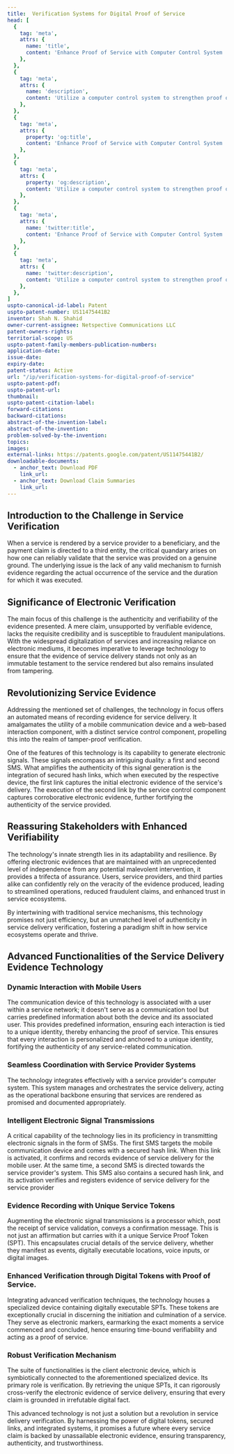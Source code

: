 ```yaml
---
title:  Verification Systems for Digital Proof of Service
head: [
  {
    tag: 'meta',
    attrs: {
      name: 'title',
      content: 'Enhance Proof of Service with Computer Control System | IntellectualFrontiers',
    },
  },
  {
    tag: 'meta',
    attrs: {
      name: 'description',
      content: 'Utilize a computer control system to strengthen proof of service and ensure reliable evidence of delivery. Improve your service verification process.',
    },
  },
  {
    tag: 'meta',
    attrs: {
      property: 'og:title',
      content: 'Enhance Proof of Service with Computer Control System | IntellectualFrontiers',
    },
  },
  {
    tag: 'meta',
    attrs: {
      property: 'og:description',
      content: 'Utilize a computer control system to strengthen proof of service and ensure reliable evidence of delivery. Improve your service verification process.',
    },
  },
  {
    tag: 'meta',
    attrs: {
      name: 'twitter:title',
      content: 'Enhance Proof of Service with Computer Control System |IntellectualFrontiers',
    },
  },
  {
    tag: 'meta',
    attrs: {
      name: 'twitter:description',
      content: 'Utilize a computer control system to strengthen proof of service and ensure reliable evidence of delivery. Improve your service verification process.',
    },
  },
]
uspto-canonical-id-label: Patent
uspto-patent-number: US11475441B2
inventor: Shah N. Shahid
owner-current-assignee: Netspective Communications LLC
patent-owners-rights: 
territorial-scope: US
uspto-patent-family-members-publication-numbers:
application-date: 
issue-date: 
expiry-date: 
patent-status: Active
url: "/ip/verification-systems-for-digital-proof-of-service"
uspto-patent-pdf:
uspto-patent-url:
thumbnail: 
uspto-patent-citation-label: 
forward-citations: 
backward-citations:
abstract-of-the-invention-label: 
abstract-of-the-invention: 
problem-solved-by-the-invention:
topics: 
images:
external-links: https://patents.google.com/patent/US11475441B2/
downloadable-documents: 
  - anchor_text: Download PDF
    link_url: 
  - anchor_text: Download Claim Summaries
    link_url: 
---
```


## Introduction to the Challenge in Service Verification

When a service is rendered by a service provider to a beneficiary, and the payment claim is directed to a third entity, the critical quandary arises on how one can reliably validate that the service was provided on a genuine ground. The underlying issue is the lack of any valid mechanism to furnish evidence regarding the actual occurrence of the service and the duration for which it was executed.

## Significance of Electronic Verification

The main focus of this challenge is the authenticity and verifiability of the evidence presented. A mere claim, unsupported by verifiable evidence, lacks the requisite credibility and is susceptible to fraudulent manipulations. With the widespread digitalization of services and increasing reliance on electronic mediums, it becomes imperative to leverage technology to ensure that the evidence of service delivery stands not only as an immutable testament to the service rendered but also remains insulated from tampering.

## Revolutionizing Service Evidence

Addressing the mentioned set of challenges, the technology in focus offers an automated means of recording evidence for service delivery. It amalgamates the utility of a mobile communication device and a web-based interaction component, with a distinct service control component, propelling this into the realm of tamper-proof verification.

One of the features of this technology is its capability to generate electronic signals. These signals encompass an intriguing duality: a first and second SMS. What amplifies the authenticity of this signal generation is the integration of secured hash links, which when executed by the respective device, the first link captures the initial electronic evidence of the service's delivery. The execution of the second link by the service control component captures corroborative electronic evidence, further fortifying the authenticity of the service provided.

## Reassuring Stakeholders with Enhanced Verifiability

The technology's innate strength lies in its adaptability and resilience. By offering electronic evidences that are maintained with an unprecedented level of independence from any potential malevolent intervention, it provides a trifecta of assurance. Users, service providers, and third parties alike can confidently rely on the veracity of the evidence produced, leading to streamlined operations, reduced fraudulent claims, and enhanced trust in service ecosystems.

By intertwining with traditional service mechanisms, this technology promises not just efficiency, but an unmatched level of authenticity in service delivery verification, fostering a paradigm shift in how service ecosystems operate and thrive.

## Advanced Functionalities of the Service Delivery Evidence Technology

### Dynamic Interaction with Mobile Users

The communication device of this technology is associated with a user within a service network; it doesn't serve as a communication tool but carries predefined information about both the device and its associated user. This provides predefined information, ensuring each interaction is tied to a unique identity, thereby enhancing the proof of service. This ensures that every interaction is personalized and anchored to a unique identity, fortifying the authenticity of any service-related communication.

### Seamless Coordination with Service Provider Systems

The technology integrates effectively with a service provider's computer system. This system manages and orchestrates the service delivery, acting as the operational backbone ensuring that services are rendered as promised and documented appropriately.

### Intelligent Electronic Signal Transmissions

A critical capability of the technology lies in its proficiency in transmitting electronic signals in the form of SMSs. The first SMS targets the mobile communication device and comes with a secured hash link. When this link is activated, it confirms and records evidence of service delivery for the mobile user. At the same time, a second SMS is directed towards the service provider's system. This SMS also contains a secured hash link, and its activation verifies and registers evidence of service delivery for the service provider

### Evidence Recording with Unique Service Tokens

Augmenting the electronic signal transmissions is a processor which, post the receipt of service validation, conveys a confirmation message. This is not just an affirmation but carries with it a unique Service Proof Token (SPT). This encapsulates crucial details of the service delivery, whether they manifest as events, digitally executable locations, voice inputs, or digital images.

### Enhanced Verification through Digital Tokens with Proof of Service.

Integrating advanced verification techniques, the technology houses a specialized device containing digitally executable SPTs. These tokens are exceptionally crucial in discerning the initiation and culmination of a service. They serve as electronic markers, earmarking the exact moments a service commenced and concluded, hence ensuring time-bound verifiability and acting as a proof of service.

### Robust Verification Mechanism

The suite of functionalities is the client electronic device, which is symbiotically connected to the aforementioned specialized device. Its primary role is verification. By retrieving the unique SPTs, it can rigorously cross-verify the electronic evidence of service delivery, ensuring that every claim is grounded in irrefutable digital fact.

This advanced technology is not just a solution but a revolution in service delivery verification. By harnessing the power of digital tokens, secured links, and integrated systems, it promises a future where every service claim is backed by unassailable electronic evidence, ensuring transparency, authenticity, and trustworthiness.